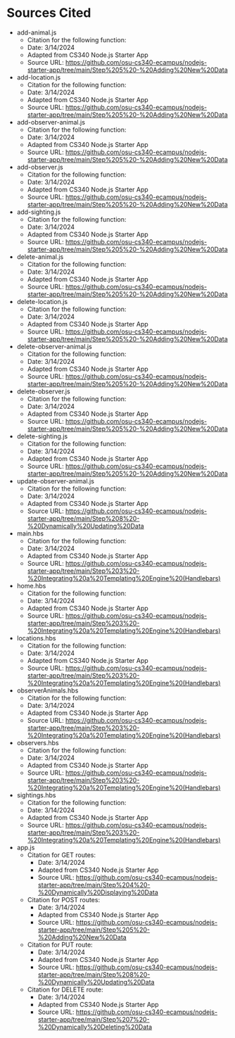 # Sources Cited
- add-animal.js
  - Citation for the following function:
  - Date: 3/14/2024
  - Adapted from CS340 Node.js Starter App
  - Source URL: https://github.com/osu-cs340-ecampus/nodejs-starter-app/tree/main/Step%205%20-%20Adding%20New%20Data
- add-location.js
  - Citation for the following function:
  - Date: 3/14/2024
  - Adapted from CS340 Node.js Starter App
  - Source URL: https://github.com/osu-cs340-ecampus/nodejs-starter-app/tree/main/Step%205%20-%20Adding%20New%20Data
- add-observer-animal.js
  - Citation for the following function:
  - Date: 3/14/2024
  - Adapted from CS340 Node.js Starter App
  - Source URL: https://github.com/osu-cs340-ecampus/nodejs-starter-app/tree/main/Step%205%20-%20Adding%20New%20Data
- add-observer.js
  - Citation for the following function:
  - Date: 3/14/2024
  - Adapted from CS340 Node.js Starter App
  - Source URL: https://github.com/osu-cs340-ecampus/nodejs-starter-app/tree/main/Step%205%20-%20Adding%20New%20Data
- add-sighting.js
  - Citation for the following function:
  - Date: 3/14/2024
  - Adapted from CS340 Node.js Starter App
  - Source URL: https://github.com/osu-cs340-ecampus/nodejs-starter-app/tree/main/Step%205%20-%20Adding%20New%20Data
- delete-animal.js
  - Citation for the following function:
  - Date: 3/14/2024
  - Adapted from CS340 Node.js Starter App
  - Source URL: https://github.com/osu-cs340-ecampus/nodejs-starter-app/tree/main/Step%205%20-%20Adding%20New%20Data
- delete-location.js
  - Citation for the following function:
  - Date: 3/14/2024
  - Adapted from CS340 Node.js Starter App
  - Source URL: https://github.com/osu-cs340-ecampus/nodejs-starter-app/tree/main/Step%205%20-%20Adding%20New%20Data
- delete-observer-animal.js
  - Citation for the following function:
  - Date: 3/14/2024
  - Adapted from CS340 Node.js Starter App
  - Source URL: https://github.com/osu-cs340-ecampus/nodejs-starter-app/tree/main/Step%205%20-%20Adding%20New%20Data
- delete-observer.js
  - Citation for the following function:
  - Date: 3/14/2024
  - Adapted from CS340 Node.js Starter App
  - Source URL: https://github.com/osu-cs340-ecampus/nodejs-starter-app/tree/main/Step%205%20-%20Adding%20New%20Data
- delete-sighting.js
  - Citation for the following function:
  - Date: 3/14/2024
  - Adapted from CS340 Node.js Starter App
  - Source URL: https://github.com/osu-cs340-ecampus/nodejs-starter-app/tree/main/Step%205%20-%20Adding%20New%20Data
- update-observer-animal.js
  - Citation for the following function:
  - Date: 3/14/2024
  - Adapted from CS340 Node.js Starter App
  - Source URL: https://github.com/osu-cs340-ecampus/nodejs-starter-app/tree/main/Step%208%20-%20Dynamically%20Updating%20Data
- main.hbs
  - Citation for the following function:
  - Date: 3/14/2024
  - Adapted from CS340 Node.js Starter App
  - Source URL: https://github.com/osu-cs340-ecampus/nodejs-starter-app/tree/main/Step%203%20-%20Integrating%20a%20Templating%20Engine%20(Handlebars)
- home.hbs
  - Citation for the following function:
  - Date: 3/14/2024
  - Adapted from CS340 Node.js Starter App
  - Source URL: https://github.com/osu-cs340-ecampus/nodejs-starter-app/tree/main/Step%203%20-%20Integrating%20a%20Templating%20Engine%20(Handlebars)
- locations.hbs
  - Citation for the following function:
  - Date: 3/14/2024
  - Adapted from CS340 Node.js Starter App
  - Source URL: https://github.com/osu-cs340-ecampus/nodejs-starter-app/tree/main/Step%203%20-%20Integrating%20a%20Templating%20Engine%20(Handlebars)
- observerAnimals.hbs
  - Citation for the following function:
  - Date: 3/14/2024
  - Adapted from CS340 Node.js Starter App
  - Source URL: https://github.com/osu-cs340-ecampus/nodejs-starter-app/tree/main/Step%203%20-%20Integrating%20a%20Templating%20Engine%20(Handlebars)
- observers.hbs
  - Citation for the following function:
  - Date: 3/14/2024
  - Adapted from CS340 Node.js Starter App
  - Source URL: https://github.com/osu-cs340-ecampus/nodejs-starter-app/tree/main/Step%203%20-%20Integrating%20a%20Templating%20Engine%20(Handlebars)
- sightings.hbs
  - Citation for the following function:
  - Date: 3/14/2024
  - Adapted from CS340 Node.js Starter App
  - Source URL: https://github.com/osu-cs340-ecampus/nodejs-starter-app/tree/main/Step%203%20-%20Integrating%20a%20Templating%20Engine%20(Handlebars)
- app.js
  - Citation for GET routes:
    - Date: 3/14/2024
    - Adapted from CS340 Node.js Starter App
    - Source URL: https://github.com/osu-cs340-ecampus/nodejs-starter-app/tree/main/Step%204%20-%20Dynamically%20Displaying%20Data
  - Citation for POST routes:
    - Date: 3/14/2024
    - Adapted from CS340 Node.js Starter App
    - Source URL: https://github.com/osu-cs340-ecampus/nodejs-starter-app/tree/main/Step%205%20-%20Adding%20New%20Data
  - Citation for PUT route:
    - Date: 3/14/2024
    - Adapted from CS340 Node.js Starter App
    - Source URL: https://github.com/osu-cs340-ecampus/nodejs-starter-app/tree/main/Step%208%20-%20Dynamically%20Updating%20Data
  - Citation for DELETE route:
    - Date: 3/14/2024
    - Adapted from CS340 Node.js Starter App
    - Source URL: https://github.com/osu-cs340-ecampus/nodejs-starter-app/tree/main/Step%207%20-%20Dynamically%20Deleting%20Data
